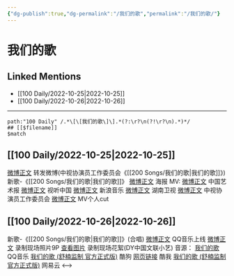 ```yaml
---
{"dg-publish":true,"dg-permalink":"/我们的歌","permalink":"/我们的歌/"}
---
```


# 我们的歌

## Linked Mentions
- [[100 Daily/2022-10-25\|2022-10-25]]
- [[100 Daily/2022-10-26\|2022-10-26]]


---

```expander
path:"100 Daily" /.*\[\[我们的歌\]\].*(?:\r?\n(?!\r?\n).*)*/
## [[$filename]]
$match
```
## [[100 Daily/2022-10-25\|2022-10-25]]
[微博正文](http://weibo.com/1736988591/MbYDmDvTj) 转发微博(中视协演员工作委员会《[[200 Songs/我们的歌\|我们的歌]]》)
新歌-《[[200 Songs/我们的歌\|我们的歌]]》
[微博正文](http://weibo.com/1943724947/MbTBPvzzJ) 海报
MV:
[微博正文](http://weibo.com/1943724947/MbTxM3Xgb) 中国艺术报
[微博正文](http://weibo.com/7408066931/MbUpgmgvO) 视听中国
[微博正文](http://weibo.com/1266269835/MbUGSsk2f) 新浪音乐
[微博正文](http://weibo.com/1638629382/MbUGipkuf) 湖南卫视
[微博正文](http://weibo.com/2245175993/MbUU235WF) 中视协演员工作委员会
[微博正文](http://weibo.com/6466290670/MbYkv6jtC) MV个人cut
## [[100 Daily/2022-10-26\|2022-10-26]]
新歌-《[[200 Songs/我们的歌\|我们的歌]]》(合唱)
[微博正文](http://weibo.com/2169129705/Mc30j6wJI) QQ音乐上线
[微博正文](http://weibo.com/3171364240/Mc7G4nIHh) 录制现场照片9P
[查看图片](https://wx3.sinaimg.cn/large/0088n2Pggy1h7j2tu0mjjj30qk1byjwu.jpg) 录制现场花絮(DY中国文联小艺)
音源：
[我们的歌](https://weibo.cn/sinaurl?u=https%3A%2F%2Fc.y.qq.com%2Fbase%2Ffcgi-bin%2Fu%3F__%3Dh1GIbmfTdusF) QQ音乐
[我们的歌 (舒楠监制 官方正式版)](https://weibo.cn/sinaurl?u=https%3A%2F%2Ft4.kugou.com%2Fsong.html%3Fid%3DfsU9900zEV2) 酷狗
[网页链接](https://weibo.cn/sinaurl?u=https%3A%2F%2Fm.kuwo.cn%2Fyinyue%2F246451975%3Ff%3Darphone%26t%3Dsinawb%26isstar%3D0) 酷我
[我们的歌 (舒楠监制 官方正式版)](https://weibo.cn/sinaurl?u=http%3A%2F%2Fmusic.163.com%2Fshare%2Fsina%2Fdirect%2F18%2F1992401728%3Fuserid%3D6447428584%26haspic%3D0) 网易云
<-->